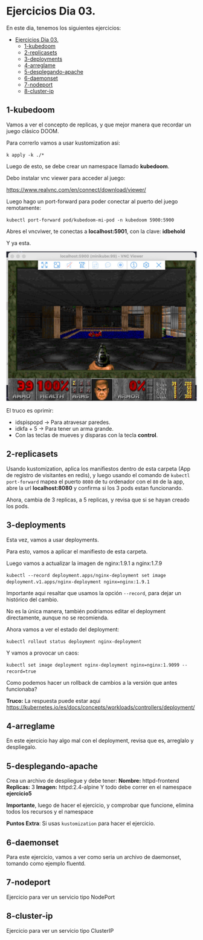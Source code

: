 # Ejercicios Dia 03.

En este dia, tenemos los siguientes ejercicios:

- [Ejercicios Dia 03.](#ejercicios-dia-03)
  - [1-kubedoom](#1-kubedoom)
  - [2-replicasets](#2-replicasets)
  - [3-deployments](#3-deployments)
  - [4-arreglame](#4-arreglame)
  - [5-desplegando-apache](#5-desplegando-apache)
  - [6-daemonset](#6-daemonset)
  - [7-nodeport](#7-nodeport)
  - [8-cluster-ip](#8-cluster-ip)

## 1-kubedoom

Vamos a ver el concepto de replicas, y que mejor manera que recordar un juego clásico DOOM.

Para correrlo vamos a usar kustomization asi:

`k apply -k ./*`

Luego de esto, se debe crear un namespace llamado **kubedoom**.

Debo instalar vnc viewer para acceder al juego:

https://www.realvnc.com/en/connect/download/viewer/

Luego hago un port-forward para poder conectar al puerto del juego remotamente:

`kubectl port-forward pod/kubedoom-mi-pod -n kubedoom 5900:5900`

Abres el vncviwer, te conectas a **localhost:5901**, con la clave: **idbehold**

Y ya esta.

![Alt text](kubedoom.png)

El truco es oprimir:
- idspispopd -> Para atravesar paredes.
- idkfa + 5 -> Para tener un arma grande.
- Con las teclas de mueves y disparas con la tecla **control**.

## 2-replicasets

Usando kustomization, aplica los manifiestos dentro de esta carpeta (App de registro de visitantes en redis), y luego usando el comando de `kubectl port-forward` mapea el puerto `8080` de tu ordenador con el `80` de la app, abre la url **localhost:8080** y confirma si los 3 pods estan funcionando.

Ahora, cambia de 3 replicas, a 5 replicas, y revisa que si se hayan creado los pods.

## 3-deployments

Esta vez, vamos a usar deployments.

Para esto, vamos a aplicar el manifiesto de esta carpeta.

Luego vamos a actualizar la imagen de nginx:1.9.1 a nginx:1.7.9

`kubectl --record deployment.apps/nginx-deployment set image deployment.v1.apps/nginx-deployment nginx=nginx:1.9.1`

Importante aqui resaltar que usamos la opción `--record`, para dejar un histórico del cambio.

No es la única manera, también podriamos editar el deployment directamente, aunque no se recomienda.

Ahora vamos a ver el estado del deployment:

`kubectl rollout status deployment nginx-deployment`

Y vamos a provocar un caos:

`kubectl set image deployment nginx-deployment nginx=nginx:1.9099 --record=true`

Como podemos hacer un rollback de cambios a la versión que antes funcionaba?

**Truco:** La respuesta puede estar aquí https://kubernetes.io/es/docs/concepts/workloads/controllers/deployment/

## 4-arreglame

En este ejercicio hay algo mal con el deployment, revisa que es, arreglalo y despliegalo.

## 5-desplegando-apache

Crea un archivo de despliegue y debe tener:
**Nombre:** httpd-frontend
**Replicas:** 3
**Imagen:** httpd:2.4-alpine
Y todo debe correr en el namespace **ejercicio5**

**Importante**, luego de hacer el ejercicio, y comprobar que funcione, elimina todos los recursos y el namespace

**Puntos Extra**: Si usas `kustomization` para hacer el ejercicio.

## 6-daemonset

Para este ejercicio, vamos a ver como seria un archivo de daemonset, tomando como ejemplo fluentd.

## 7-nodeport

Ejercicio para ver un servicio tipo NodePort

## 8-cluster-ip

Ejercicio para ver un servicio tipo ClusterIP
